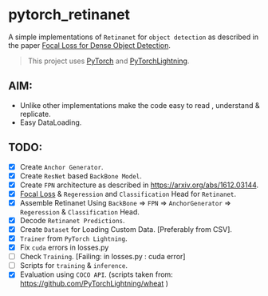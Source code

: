 # pytorch_retinanet
A simple implementations of `Retinanet` for `object detection` as described in the paper [Focal Loss for Dense Object Detection](https://arxiv.org/abs/1708.02002).

> This project uses [PyTorch](https://pytorch.org/) and [PyTorchLightning](https://github.com/PyTorchLightning/pytorch-lightning).

## AIM: 
- Unlike other implementations make the code easy to read , understand & replicate.
- Easy DataLoading.

## TODO: 
- [x] Create `Anchor Generator`.
- [x] Create `ResNet` based `BackBone Model`.
- [x] Create `FPN` architecture as described in https://arxiv.org/abs/1612.03144.
- [x] [Focal Loss](https://arxiv.org/abs/1708.02002) & `Regeression` and `Classification` Head for `Retinanet`.
- [x] Assemble Retinanet Using `BackBone` => `FPN` => `AnchorGenerator` => `Regeression` & `Classification` Head.
- [x] Decode `Retinanet Predictions`. 
- [x] Create `Dataset` for Loading Custom Data. [Preferably from CSV].
- [x] `Trainer` from `PyTorch Lightning`.
- [x] Fix `cuda` errors in losses.py
- [ ] Check `Training`. [Failing: in losses.py : cuda error]
- [ ] Scripts for `training` & `inference`.
- [x] Evaluation using `COCO API`. (scripts taken from: https://github.com/PyTorchLightning/wheat )
